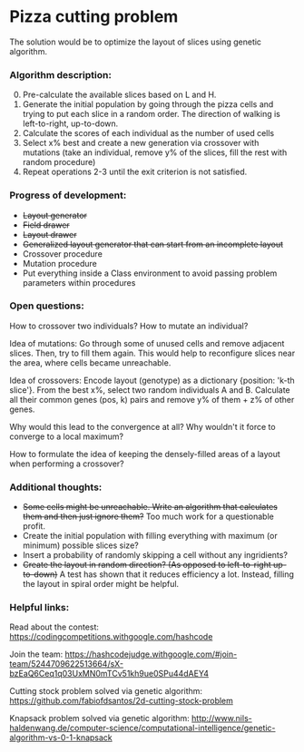 # Pizza cutting problem
The solution would be to optimize the layout of slices using genetic algorithm.


### Algorithm description:
0. Pre-calculate the available slices based on L and H.
1. Generate the initial population by going through the pizza cells and trying to put each slice in a random order.
   The direction of walking is left-to-right, up-to-down.
2. Calculate the scores of each individual as the number of used cells
3. Select x% best and create a new generation via crossover with mutations
(take an individual, remove y% of the slices, fill the rest with random procedure)
4. Repeat operations 2-3 until the exit criterion is not satisfied.


### Progress of development:
* ~~Layout generator~~
* ~~Field drawer~~
* ~~Layout drawer~~
* ~~Generalized layout generator that can start from an incomplete layout~~
* Crossover procedure
* Mutation procedure
* Put everything inside a Class environment to avoid passing problem parameters within procedures

### Open questions:
How to crossover two individuals?
How to mutate an individual?

Idea of mutations:
Go through some of unused cells and remove adjacent slices. Then, try to fill them again.
This would help to reconfigure slices near the area, where cells became unreachable.

Idea of crossovers:
Encode layout (genotype) as a dictionary {position: 'k-th slice'}. From the best x%, select two random individuals A and B. Calculate all their common genes (pos, k) pairs and remove y% of them + z% of other genes.

Why would this lead to the convergence at all?
Why wouldn't it force to converge to a local maximum?

How to formulate the idea of keeping the densely-filled areas of a layout when performing a crossover?


### Additional thoughts:
* ~~Some cells might be unreachable. Write an algorithm that calculates them and then just ignore them?~~ Too much work for a questionable profit.
* Create the initial population with filling everything with maximum (or minimum) possible slices size?
* Insert a probability of randomly skipping a cell without any ingridients?
* ~~Create the layout in random direction? (As opposed to left-to-right up-to-down)~~ 
A test has shown that it reduces efficiency a lot.
Instead, filling the layout in spiral order might be helpful.

### Helpful links:
Read about the contest:
https://codingcompetitions.withgoogle.com/hashcode

Join the team:
https://hashcodejudge.withgoogle.com/#join-team/5244709622513664/sX-bzEaQ6Ceq1q03UxMN0mTCv51kh9ue0SPu44dAEY4

Cutting stock problem solved via genetic algorithm:
https://github.com/fabiofdsantos/2d-cutting-stock-problem

Knapsack problem solved via genetic algorithm:
http://www.nils-haldenwang.de/computer-science/computational-intelligence/genetic-algorithm-vs-0-1-knapsack
